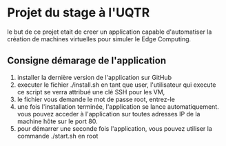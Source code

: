 # Projet du stage à l'UQTR

le but de ce projet etait de creer un application capable d'automatiser la création de machines virtuelles pour simuler le Edge Computing.

## Consigne démarage de l'application

1. installer la dernière version de l'application sur GitHub
2. executer le fichier ./install.sh en tant que user, l'utilisateur qui execute ce script se verra attribué une clé SSH pour les VM,
3. le fichier vous demande le mot de passe root, entrez-le
4. une fois l'installation terminée, l'application se lance automatiquement. vous pouvez acceder à l'application sur toutes adresses IP de la machine hôte sur le port 80.
5. pour démarrer une seconde fois l'application, vous pouvez utiliser la commande ./start.sh en root 
